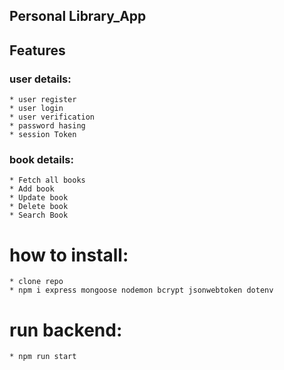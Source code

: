 ## Personal Library_App

## Features 

### user details:
    * user register
    * user login
    * user verification
    * password hasing
    * session Token


### book details:
    * Fetch all books
    * Add book
    * Update book
    * Delete book
    * Search Book


# how to install:
    * clone repo
    * npm i express mongoose nodemon bcrypt jsonwebtoken dotenv

# run backend:
    * npm run start

